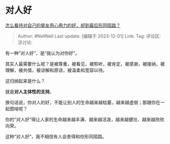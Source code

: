 # 对人好
[怎么看待对自己的挚友用心用力的好，却到最后形同陌路？](https://www.zhihu.com/question/462314219/answer/3308931326)

> Author: #NellNell
> Last update: [编辑于 2023-12-01]
> Link:
> Tag:
> 评论区:
> 泛讨论:

有一种“对人好”，是“我认为对你好”。

其实人最需要什么呢？是被尊重，被看见，被聆听，被肯定，被感谢，被接纳，被理解，被共情，被谅解和原谅，被温柔和宽容以待。

这归纳起来是什么？

就是**对人主体性的支持**。

换句话说，你对人的好，不能让别人的生命越来越枯萎，越来越虚弱；那跟你在一起图啥呢？

你的“对人好”得让人家的生命越来越丰满、越来越活泼，越来越健壮、越来越欣欣向荣。

这种“对人好”，我不相信有人会舍得和你形同陌路。
